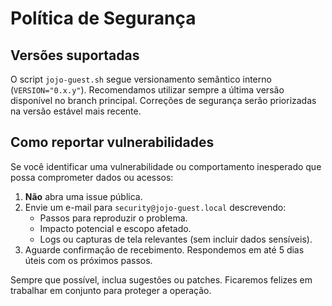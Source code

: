 # Política de Segurança

## Versões suportadas
O script `jojo-guest.sh` segue versionamento semântico interno (`VERSION="0.x.y"`). Recomendamos utilizar sempre a última versão disponível no branch principal. Correções de segurança serão priorizadas na versão estável mais recente.

## Como reportar vulnerabilidades
Se você identificar uma vulnerabilidade ou comportamento inesperado que possa comprometer dados ou acessos:

1. **Não** abra uma issue pública.
2. Envie um e-mail para `security@jojo-guest.local` descrevendo:
   - Passos para reproduzir o problema.
   - Impacto potencial e escopo afetado.
   - Logs ou capturas de tela relevantes (sem incluir dados sensíveis).
3. Aguarde confirmação de recebimento. Respondemos em até 5 dias úteis com os próximos passos.

Sempre que possível, inclua sugestões ou patches. Ficaremos felizes em trabalhar em conjunto para proteger a operação.
